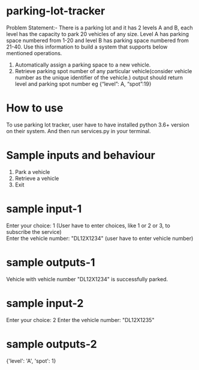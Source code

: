 # parking-lot-tracker

Problem Statement:-
There is a parking lot and it has 2 levels A and B, each level has the capacity to park 20
vehicles of any size. Level A has parking space numbered from 1-20 and level B has parking
space numbered from 21-40. Use this information to build a system that supports below
mentioned operations.
1. Automatically assign a parking space to a new vehicle.
2. Retrieve parking spot number of any particular vehicle(consider vehicle number as the
unique identifier of the vehicle.) output should return level and parking spot number eg
{“level”: A, “spot”:19}

# How to use
To use parking lot tracker, user have to have installed python 3.6+ version on their system.
And then run services.py in your terminal.


# Sample inputs and behaviour
 1. Park a vehicle
 2. Retrieve a vehicle
 3. Exit
# sample input-1
Enter your choice: 1  (User have to enter choices, like 1 or 2 or 3, to subscribe the service)<br>
Enter the vehicle number: "DL12X1234" (user have to enter vehicle number)

# sample outputs-1
Vehicle with vehicle number "DL12X1234" is successfully parked.

# sample input-2
Enter your choice: 2
Enter the vehicle number: "DL12X1235"

# sample outputs-2
{'level': 'A', 'spot': 1}
